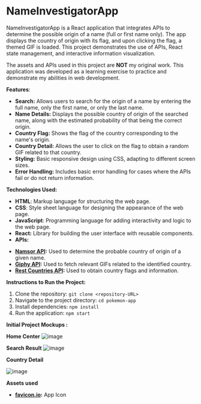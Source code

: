 # NameInvestigatorApp

NameInvestigatorApp is a React application that integrates APIs to determine the possible origin of a name (full or first name only). The app displays the country of origin with its flag, and upon clicking the flag, a themed GIF is loaded. This project demonstrates the use of APIs, React state management, and interactive information visualization.

The assets and APIs used in this project are **NOT** my original work. This application was developed as a learning exercise to practice and demonstrate my abilities in web development.

**Features**:

- **Search:** Allows users to search for the origin of a name by entering the full name, only the first name, or only the last name.
- **Name Details:** Displays the possible country of origin of the searched name, along with the estimated probability of that being the correct origin.
- **Country Flag:** Shows the flag of the country corresponding to the name's origin.
- **Country Detail:** Allows the user to click on the flag to obtain a random GIF related to that country.
- **Styling:** Basic responsive design using CSS, adapting to different screen sizes.
- **Error Handling:** Includes basic error handling for cases where the APIs fail or do not return information.

**Technologies Used:**

- **HTML**: Markup language for structuring the web page.
- **CSS**: Style sheet language for designing the appearance of the web page.
- **JavaScript**: Programming language for adding interactivity and logic to the web page.
- **React:** Library for building the user interface with reusable components.
- **APIs:**

* **[Namsor API](https://namsor.app/):** Used to determine the probable country of origin of a given name.
* **[Giphy API](https://developers.giphy.com/docs/):** Used to fetch relevant GIFs related to the identified country.
* **[Rest Countries API](https://restcountries.com/):** Used to obtain country flags and information.

**Instructions to Run the Project:**

1. Clone the repository: `git clone <repository-URL>`
2. Navigate to the project directory: `cd pokemon-app`
3. Install dependencies: `npm install`
4. Run the application: `npm start`

**Initial Project Mockups :**

**Home Center**
![image](https://github.com/user-attachments/assets/fedc2d0f-dc47-488d-b950-95f44d03fa88)

**Search Result**
![image](https://github.com/user-attachments/assets/6d3dbc57-cba4-41b3-a5b9-89efe82e07f8)

**Country Detail**

![image](https://github.com/user-attachments/assets/2aff345d-700d-4e9d-8762-eed3e2138bdf)

**Assets used**

- **[favicon.io](https://favicon.io/emoji-favicons/magnifying-glass-tilted-left):** App Icon
